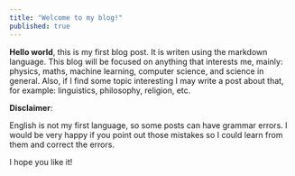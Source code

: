 ```yaml
---
title: "Welcome to my blog!"
published: true
---
```


**Hello world**, this is my first blog post. It is writen using the markdown language. This blog will be focused on anything that interests me, mainly: physics, maths, machine learning, computer science, and science in general. Also, if I find some topic interesting I may write a post about that, for example: linguistics, philosophy, religion, etc.

**Disclaimer**:

English is not my first language, so some posts can have grammar errors. I would be very happy if you point out those mistakes so I could learn from them and correct the errors.

I hope you like it!
